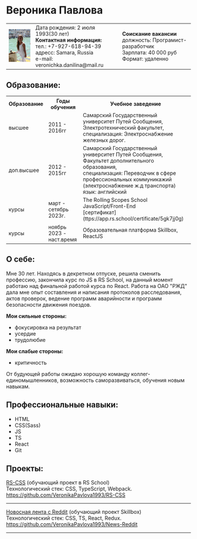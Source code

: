 # Вероника Павлова
<Html>
  <table><tr>
    <td><img src="https://github.com/VeronikaPavlova1993/CV/blob/main/89c2f8fe-ec47-4f89-8a44-bd54f636ace8.jpg" width="115" heght=""125></td>
    <td>Дата рождения: 2 июля 1993(30 лет)
    <br><strong>Контактная информация:</strong>
    <br>тел.: +7-927-618-94-39
    <br>адресс: Samara, Russia
    <br>е-mail: veronichka.danilina@mail.ru
    </td>
    <td><strong>Соискание вакансии</strong>
    <br>должность: Програмист-разработчик
    <br>Зарплата: 40 000 руб
    <br> Формат: удаленно
    </td>
  </tr>
  </table>
</Html>

## Образование:
<Html>
<table>
  <tr>
    <th><strong>Образование</strong></th>
    <th><strong>Годы обучения</strong></th>
    <th><strong>Учебное заведение</strong></th>
  </tr>
  <tr>
    <td>высшее</td>
    <td>2011 - 2016гг</td>
    <td>Самарский Государственный университет Путей Сообщения,
         Электротехнический факультет,
         <br>специализация: Электроснабжение железных дорог.</td>
  </tr>
  <tr>
    <td>доп.высшее</td>
    <td>2012 - 2015гг</td>
    <td>Самарский Государственный университет Путей Сообщения,
        <br> Факультет дополнительного образования,
        <br>специализация: Переводчик в сфере профессиональных коммуникажий (электроснабжение ж.д транспорта)
        <br> язык: английский
    </td>
  </tr>
  <tr>
    <td>курсы</td>
    <td>март - сетябрь 2023г.</td>
    <td>The Rolling Scopes School
         <br>JavaScript/Front-End
         <br>[сертификат](ttps://app.rs.school/certificate/5gk7jj0g)</td>
  </tr>
  <tr>
    <td>курсы</td>
    <td>ноябрь 2023 - наст.время</td>
    <td>Образовательная платформа Skillbox,
         ReactJS</td>
  </tr>
</table>
</Html>

## О себе:
   Мне 30 лет. Находясь в декретном отпуске, решила сменить профессию, закончила курс по JS в RS School, на данный момент
работаю над финальной работой курса по React. 
   Работа на ОАО "РЖД" дала мне опыт составления и написания протоколов расследования, актов проверок, ведение программ 
аварийности и  программ безопасности движения поездов.

**Мои сильные стороны:**
 - фокусировка на результат
 - усердие
 - трудолюбие
 
**Мои слабые стороны:**
 - критичность
   
  От будующей работы ожидаю хорошую команду коллег-единомышленников, возможность саморазвиваться, обучения новым навыкам.
   
## Профессиональные навыки:
* HTML
* CSS(Sass)
* JS
* TS
* React
* Git

## Проекты:
 [RS-CSS](https://veronikapavlova1993.github.io/RS-CSS/) (обучающий проект в RS School)
<br>Технологический стек: CSS, TypeScript, Webpack.
<br>https://github.com/VeronikaPavlova1993/RS-CSS
___
 [Новосная лента с Reddit](https://veronikapavlova1993.github.io/RS-CSS/) (обучающий проект Skillbox)
<br>Технологический стек: CSS, TS, React, Redux.
<br>https://github.com/VeronikaPavlova1993/News-Reddit
___

